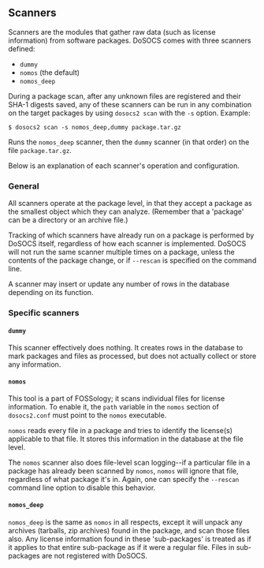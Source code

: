 ## Scanners

Scanners are the modules that gather raw data (such as license information)
from software packages.  DoSOCS comes with three scanners defined:

* `dummy`
* `nomos` (the default)
* `nomos_deep`

During a package scan, after any unknown files are registered and their SHA-1
digests saved, any of these scanners can be run in any combination on the
target packages by using `dosocs2 scan` with the `-s` option. Example:

    $ dosocs2 scan -s nomos_deep,dummy package.tar.gz

Runs the `nomos_deep` scanner, then the `dummy` scanner (in that order) on the
file `package.tar.gz`.

Below is an explanation of each scanner's operation and configuration.

### General

All scanners operate at the package level, in that they accept a package as the
smallest object which they can analyze. (Remember that a 'package' can be a
directory or an archive file.)

Tracking of which scanners have already run on a package is performed by
DoSOCS itself, regardless of how each scanner is implemented. DoSOCS
will not run the same scanner multiple times on a package, unless the contents
of the package change, or if `--rescan` is specified on the command line.

A scanner may insert or update any number of rows in the database depending on
its function.

### Specific scanners

#### `dummy`

This scanner effectively does nothing. It creates rows in the database to mark
packages and files as processed, but does not actually collect or store any
information.

#### `nomos`

This tool is a part of FOSSology; it scans individual files for license
information. To enable it, the `path` variable in the `nomos` section of
`dosocs2.conf` must point to the `nomos` executable.

`nomos` reads every file in a package and tries to identify the license(s)
applicable to that file. It stores this information in the database at the
file level.

The `nomos` scanner also does file-level scan logging--if a particular file
in a package has already been scanned by `nomos`, `nomos` will ignore that
file, regardless of what package it's in. Again, one can specify the `--rescan`
command line option to disable this behavior.

#### `nomos_deep`

`nomos_deep` is the same as `nomos` in all respects, except it will unpack
any archives (tarballs, zip archives) found in the package, and scan those
files also. Any license information found in these 'sub-packages' is treated as
if it applies to that entire sub-package as if it were a regular file. Files in
sub-packages are not registered with DoSOCS.
